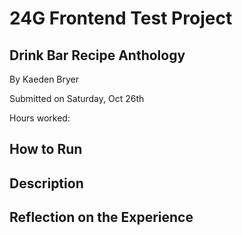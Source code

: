 # 24G Frontend Test Project

## Drink Bar Recipe Anthology

By Kaeden Bryer

Submitted on Saturday, Oct 26th

Hours worked:

## How to Run

## Description

## Reflection on the Experience